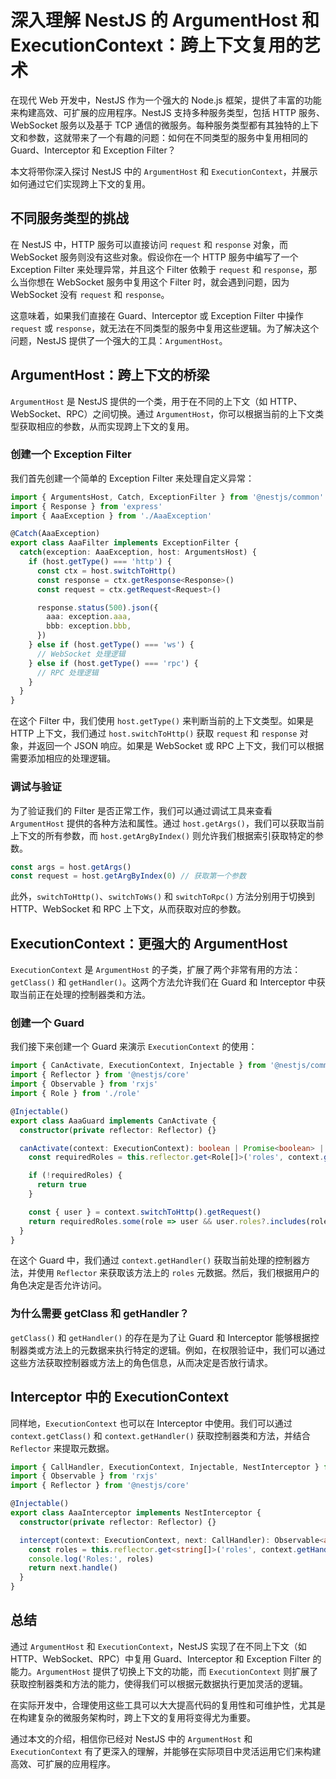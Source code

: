 # 深入理解 NestJS 的 ArgumentHost 和 ExecutionContext：跨上下文复用的艺术

在现代 Web 开发中，NestJS 作为一个强大的 Node.js 框架，提供了丰富的功能来构建高效、可扩展的应用程序。NestJS 支持多种服务类型，包括 HTTP 服务、WebSocket 服务以及基于 TCP 通信的微服务。每种服务类型都有其独特的上下文和参数，这就带来了一个有趣的问题：如何在不同类型的服务中复用相同的 Guard、Interceptor 和 Exception Filter？

本文将带你深入探讨 NestJS 中的 `ArgumentHost` 和 `ExecutionContext`，并展示如何通过它们实现跨上下文的复用。

## 不同服务类型的挑战

在 NestJS 中，HTTP 服务可以直接访问 `request` 和 `response` 对象，而 WebSocket 服务则没有这些对象。假设你在一个 HTTP 服务中编写了一个 Exception Filter 来处理异常，并且这个 Filter 依赖于 `request` 和 `response`，那么当你想在 WebSocket 服务中复用这个 Filter 时，就会遇到问题，因为 WebSocket 没有 `request` 和 `response`。

这意味着，如果我们直接在 Guard、Interceptor 或 Exception Filter 中操作 `request` 或 `response`，就无法在不同类型的服务中复用这些逻辑。为了解决这个问题，NestJS 提供了一个强大的工具：`ArgumentHost`。

## ArgumentHost：跨上下文的桥梁

`ArgumentHost` 是 NestJS 提供的一个类，用于在不同的上下文（如 HTTP、WebSocket、RPC）之间切换。通过 `ArgumentHost`，你可以根据当前的上下文类型获取相应的参数，从而实现跨上下文的复用。

### 创建一个 Exception Filter

我们首先创建一个简单的 Exception Filter 来处理自定义异常：

```typescript
import { ArgumentsHost, Catch, ExceptionFilter } from '@nestjs/common'
import { Response } from 'express'
import { AaaException } from './AaaException'

@Catch(AaaException)
export class AaaFilter implements ExceptionFilter {
  catch(exception: AaaException, host: ArgumentsHost) {
    if (host.getType() === 'http') {
      const ctx = host.switchToHttp()
      const response = ctx.getResponse<Response>()
      const request = ctx.getRequest<Request>()

      response.status(500).json({
        aaa: exception.aaa,
        bbb: exception.bbb,
      })
    } else if (host.getType() === 'ws') {
      // WebSocket 处理逻辑
    } else if (host.getType() === 'rpc') {
      // RPC 处理逻辑
    }
  }
}
```

在这个 Filter 中，我们使用 `host.getType()` 来判断当前的上下文类型。如果是 HTTP 上下文，我们通过 `host.switchToHttp()` 获取 `request` 和 `response` 对象，并返回一个 JSON 响应。如果是 WebSocket 或 RPC 上下文，我们可以根据需要添加相应的处理逻辑。

### 调试与验证

为了验证我们的 Filter 是否正常工作，我们可以通过调试工具来查看 `ArgumentHost` 提供的各种方法和属性。通过 `host.getArgs()`，我们可以获取当前上下文的所有参数，而 `host.getArgByIndex()` 则允许我们根据索引获取特定的参数。

```typescript
const args = host.getArgs()
const request = host.getArgByIndex(0) // 获取第一个参数
```

此外，`switchToHttp()`、`switchToWs()` 和 `switchToRpc()` 方法分别用于切换到 HTTP、WebSocket 和 RPC 上下文，从而获取对应的参数。

## ExecutionContext：更强大的 ArgumentHost

`ExecutionContext` 是 `ArgumentHost` 的子类，扩展了两个非常有用的方法：`getClass()` 和 `getHandler()`。这两个方法允许我们在 Guard 和 Interceptor 中获取当前正在处理的控制器类和方法。

### 创建一个 Guard

我们接下来创建一个 Guard 来演示 `ExecutionContext` 的使用：

```typescript
import { CanActivate, ExecutionContext, Injectable } from '@nestjs/common'
import { Reflector } from '@nestjs/core'
import { Observable } from 'rxjs'
import { Role } from './role'

@Injectable()
export class AaaGuard implements CanActivate {
  constructor(private reflector: Reflector) {}

  canActivate(context: ExecutionContext): boolean | Promise<boolean> | Observable<boolean> {
    const requiredRoles = this.reflector.get<Role[]>('roles', context.getHandler())

    if (!requiredRoles) {
      return true
    }

    const { user } = context.switchToHttp().getRequest()
    return requiredRoles.some(role => user && user.roles?.includes(role))
  }
}
```

在这个 Guard 中，我们通过 `context.getHandler()` 获取当前处理的控制器方法，并使用 `Reflector` 来获取该方法上的 `roles` 元数据。然后，我们根据用户的角色决定是否允许访问。

### 为什么需要 getClass 和 getHandler？

`getClass()` 和 `getHandler()` 的存在是为了让 Guard 和 Interceptor 能够根据控制器类或方法上的元数据来执行特定的逻辑。例如，在权限验证中，我们可以通过这些方法获取控制器或方法上的角色信息，从而决定是否放行请求。

## Interceptor 中的 ExecutionContext

同样地，`ExecutionContext` 也可以在 Interceptor 中使用。我们可以通过 `context.getClass()` 和 `context.getHandler()` 获取控制器类和方法，并结合 `Reflector` 来提取元数据。

```typescript
import { CallHandler, ExecutionContext, Injectable, NestInterceptor } from '@nestjs/common'
import { Observable } from 'rxjs'
import { Reflector } from '@nestjs/core'

@Injectable()
export class AaaInterceptor implements NestInterceptor {
  constructor(private reflector: Reflector) {}

  intercept(context: ExecutionContext, next: CallHandler): Observable<any> {
    const roles = this.reflector.get<string[]>('roles', context.getHandler())
    console.log('Roles:', roles)
    return next.handle()
  }
}
```

## 总结

通过 `ArgumentHost` 和 `ExecutionContext`，NestJS 实现了在不同上下文（如 HTTP、WebSocket、RPC）中复用 Guard、Interceptor 和 Exception Filter 的能力。`ArgumentHost` 提供了切换上下文的功能，而 `ExecutionContext` 则扩展了获取控制器类和方法的能力，使得我们可以根据元数据执行更加灵活的逻辑。

在实际开发中，合理使用这些工具可以大大提高代码的复用性和可维护性，尤其是在构建复杂的微服务架构时，跨上下文的复用将变得尤为重要。

通过本文的介绍，相信你已经对 NestJS 中的 `ArgumentHost` 和 `ExecutionContext` 有了更深入的理解，并能够在实际项目中灵活运用它们来构建高效、可扩展的应用程序。

